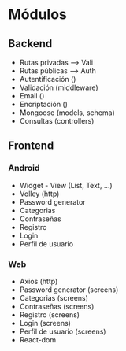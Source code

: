 # Módulos

## Backend

- Rutas privadas --> Vali
- Rutas públicas --> Auth
- Autentificación ()
- Validación (middleware)
- Email ()
- Encriptación ()
- Mongoose (models, schema)
- Consultas (controllers)

## Frontend

### Android

- Widget - View (List, Text, ...)
- Volley (http)
- Password generator
- Categorias
- Contraseñas
- Registro
- Login
- Perfil de usuario

### Web

- Axios (http)
- Password generator (screens)
- Categorias (screens)
- Contraseñas (screens)
- Registro (screens)
- Login (screens)
- Perfil de usuario (screens)
- React-dom

